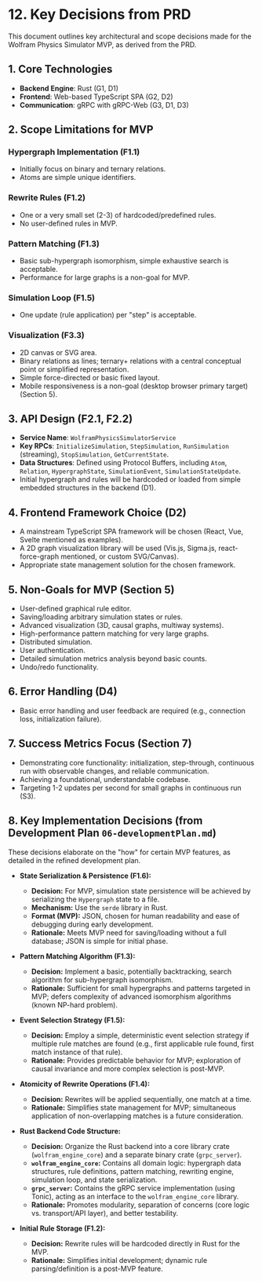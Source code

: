 # 12. Key Decisions from PRD

This document outlines key architectural and scope decisions made for the Wolfram Physics Simulator MVP, as derived from the PRD.

## 1. Core Technologies

-   **Backend Engine**: Rust (G1, D1)
-   **Frontend**: Web-based TypeScript SPA (G2, D2)
-   **Communication**: gRPC with gRPC-Web (G3, D1, D3)

## 2. Scope Limitations for MVP

### Hypergraph Implementation (F1.1)
-   Initially focus on binary and ternary relations.
-   Atoms are simple unique identifiers.

### Rewrite Rules (F1.2)
-   One or a very small set (2-3) of hardcoded/predefined rules.
-   No user-defined rules in MVP.

### Pattern Matching (F1.3)
-   Basic sub-hypergraph isomorphism, simple exhaustive search is acceptable.
-   Performance for large graphs is a non-goal for MVP.

### Simulation Loop (F1.5)
-   One update (rule application) per "step" is acceptable.

### Visualization (F3.3)
-   2D canvas or SVG area.
-   Binary relations as lines; ternary+ relations with a central conceptual point or simplified representation.
-   Simple force-directed or basic fixed layout.
-   Mobile responsiveness is a non-goal (desktop browser primary target) (Section 5).

## 3. API Design (F2.1, F2.2)

-   **Service Name**: `WolframPhysicsSimulatorService`
-   **Key RPCs**: `InitializeSimulation`, `StepSimulation`, `RunSimulation` (streaming), `StopSimulation`, `GetCurrentState`.
-   **Data Structures**: Defined using Protocol Buffers, including `Atom`, `Relation`, `HypergraphState`, `SimulationEvent`, `SimulationStateUpdate`.
-   Initial hypergraph and rules will be hardcoded or loaded from simple embedded structures in the backend (D1).

## 4. Frontend Framework Choice (D2)

-   A mainstream TypeScript SPA framework will be chosen (React, Vue, Svelte mentioned as examples).
-   A 2D graph visualization library will be used (Vis.js, Sigma.js, react-force-graph mentioned, or custom SVG/Canvas).
-   Appropriate state management solution for the chosen framework.

## 5. Non-Goals for MVP (Section 5)

-   User-defined graphical rule editor.
-   Saving/loading arbitrary simulation states or rules.
-   Advanced visualization (3D, causal graphs, multiway systems).
-   High-performance pattern matching for very large graphs.
-   Distributed simulation.
-   User authentication.
-   Detailed simulation metrics analysis beyond basic counts.
-   Undo/redo functionality.

## 6. Error Handling (D4)

-   Basic error handling and user feedback are required (e.g., connection loss, initialization failure).

## 7. Success Metrics Focus (Section 7)

-   Demonstrating core functionality: initialization, step-through, continuous run with observable changes, and reliable communication.
-   Achieving a foundational, understandable codebase.
-   Targeting 1-2 updates per second for small graphs in continuous run (S3).

## 8. Key Implementation Decisions (from Development Plan `06-developmentPlan.md`)

These decisions elaborate on the "how" for certain MVP features, as detailed in the refined development plan.

*   **State Serialization & Persistence (F1.6):**
    *   **Decision:** For MVP, simulation state persistence will be achieved by serializing the `Hypergraph` state to a file.
    *   **Mechanism:** Use the `serde` library in Rust.
    *   **Format (MVP):** JSON, chosen for human readability and ease of debugging during early development.
    *   **Rationale:** Meets MVP need for saving/loading without a full database; JSON is simple for initial phase.

*   **Pattern Matching Algorithm (F1.3):**
    *   **Decision:** Implement a basic, potentially backtracking, search algorithm for sub-hypergraph isomorphism.
    *   **Rationale:** Sufficient for small hypergraphs and patterns targeted in MVP; defers complexity of advanced isomorphism algorithms (known NP-hard problem).

*   **Event Selection Strategy (F1.5):**
    *   **Decision:** Employ a simple, deterministic event selection strategy if multiple rule matches are found (e.g., first applicable rule found, first match instance of that rule).
    *   **Rationale:** Provides predictable behavior for MVP; exploration of causal invariance and more complex selection is post-MVP.

*   **Atomicity of Rewrite Operations (F1.4):**
    *   **Decision:** Rewrites will be applied sequentially, one match at a time.
    *   **Rationale:** Simplifies state management for MVP; simultaneous application of non-overlapping matches is a future consideration.

*   **Rust Backend Code Structure:**
    *   **Decision:** Organize the Rust backend into a core library crate (`wolfram_engine_core`) and a separate binary crate (`grpc_server`).
    *   **`wolfram_engine_core`:** Contains all domain logic: hypergraph data structures, rule definitions, pattern matching, rewriting engine, simulation loop, and state serialization.
    *   **`grpc_server`:** Contains the gRPC service implementation (using Tonic), acting as an interface to the `wolfram_engine_core` library.
    *   **Rationale:** Promotes modularity, separation of concerns (core logic vs. transport/API layer), and better testability.

*   **Initial Rule Storage (F1.2):**
    *   **Decision:** Rewrite rules will be hardcoded directly in Rust for the MVP.
    *   **Rationale:** Simplifies initial development; dynamic rule parsing/definition is a post-MVP feature.